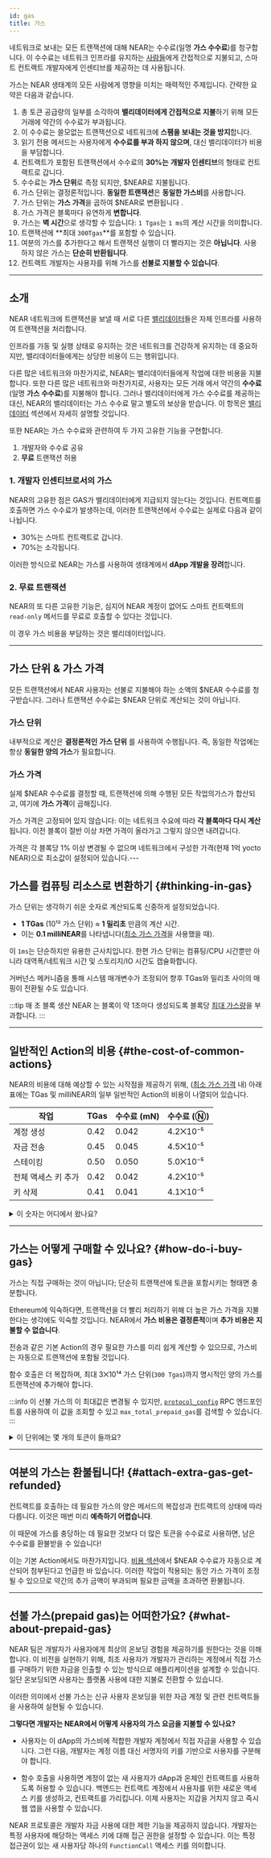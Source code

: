 ```yaml
---
id: gas
title: 가스
---
```


네트워크로 보내는 모든 트랜잭션에 대해 NEAR는 수수료(일명 **가스 수수료**)를 청구합니다. 이 수수료는 네트워크 인프라를 유지하는 [사람들](../validators.md)에게 간접적으로 지불되고, 스마트 컨트랙트 개발자에게 인센티브를 제공하는 데 사용됩니다.

가스는 NEAR 생태계의 모든 사람에게 영향을 미치는 매력적인 주제입니다. 간략한 요약은 다음과 같습니다.

1. 총 토큰 공급량의 일부를 소각하여 **밸리데이터에게 간접적으로 지불**하기 위해 모든 거래에 약간의 수수료가 부과됩니다.
2. 이 수수료는 쓸모없는 트랜잭션으로 네트워크에 **스팸을 보내는 것을 방지**합니다.
3. 읽기 전용 메서드는 사용자에게 **수수료를 부과 하지 않으며**, 대신 밸리데이터가 비용을 부담합니다.
4. 컨트랙트가 포함된 트랜잭션에서 수수료의 **30%는** **개발자 인센티브**의 형태로 컨트랙트로 갑니다.
5. 수수료는 **가스 단위**로 측정 되지만, $NEAR로 지불됩니다.
6. 가스 단위는 결정론적입니다. **동일한 트랜잭션**은 **동일한 가스비**를 사용합니다.
7. 가스 단위는 **가스 가격**을 곱하여 $NEAR로 변환됩니다 .
8. 가스 가격은 블록마다 유연하게 **변합니다**.
9. 가스는 **벽 시간**으로 생각할 수 있습니다: `1 Tgas`는 `1 ms`의 계산 시간을 의미합니다.
10. 트랜잭션에 **최대 `300Tgas`**를 포함할 수 있습니다.
11. 여분의 가스를 추가한다고 해서 트랜잭션 실행이 더 빨라지는 것은 **아닙니다**. 사용하지 않은 가스는 **단순히 반환됩니다**.
12. 컨트랙트 개발자는 사용자를 위해 가스를 **선불로 지불할 수 있습니다**.

---

## 소개
NEAR 네트워크에 트랜잭션을 보낼 때 서로 다른 [밸리데이터](../validators.md)들은 자체 인프라를 사용하여 트랜잭션을 처리합니다.

인프라를 가동 및 실행 상태로 유지하는 것은 네트워크를 건강하게 유지하는 데 중요하지만, 밸리데이터들에게는 상당한 비용이 드는 행위입니다.

다른 많은 네트워크와 마찬가지로, NEAR는 밸리데이터들에게 작업에 대한 비용을 지불합니다. 또한 다른 많은 네트워크와 마찬가지로, 사용자는 모든 거래 에서 약간의 **수수료** (일명 **가스 수수료**)를 지불해야 합니다. 그러나 밸리데이터에게 가스 수수료를 제공하는 대신, NEAR의 밸리데이터는 가스 수수료 말고 별도의 보상을 받습니다. 이 항목은 [밸리데이터](../validators.md) 섹션에서 자세히 설명할 것입니다.

또한 NEAR는 가스 수수료와 관련하여 두 가지 고유한 기능을 구현합니다.
1. 개발자와 수수료 공유
2. **무료** 트랜잭션 허용

### 1. 개발자 인센티브로서의 가스
NEAR의 고유한 점은 GAS가 밸리데이터에게 지급되지 않는다는 것입니다. 컨트랙트를 호출하면 가스 수수료가 발생하는데, 이러한 트랜잭션에서 수수료는 실제로 다음과 같이 나뉩니다.
- 30%는 스마트 컨트랙트로 갑니다.
- 70%는 소각됩니다.

이러한 방식으로 NEAR는 가스를 사용하여 생태계에서 **dApp 개발을 장려**합니다.

### 2. 무료 트랜잭션
NEAR의 또 다른 고유한 기능은, 심지어 NEAR 계정이 없어도 스마트 컨트랙트의 `read-only` 메서드를 무료로 호출할 수 있다는 것입니다.

이 경우 가스 비용을 부담하는 것은 밸리데이터입니다.

---

## 가스 단위 & 가스 가격
모든 트랜잭션에서 NEAR 사용자는 선불로 지불해야 하는 소액의 $NEAR 수수료를 청구받습니다. 그러나 트랜잭션 수수료는 $NEAR 단위로 계산되는 것이 아닙니다.

### 가스 단위
내부적으로 계산은 **결정론적인** **가스 단위** 를 사용하여 수행됩니다. 즉, 동일한 작업에는 항상 **동일한 양의 가스**가 필요합니다.

### 가스 가격
실제 $NEAR 수수료를 결정할 때, 트랜잭션에 의해 수행된 모든 작업의 ​​가스가 합산되고, 여기에 **가스 가격**이 곱해집니다.

가스 가격은 고정되어 있지 않습니다: 이는 네트워크 수요에 따라 **각 블록마다 다시 계산**됩니다. 이전 블록이 절반 이상 차면 가격이 올라가고 그렇지 않으면 내려갑니다.

가격은 각 블록당 1% 이상 변경될 수 없으며 네트워크에서 구성한 가격(현재 1억 yocto NEAR)으로 최소값이 설정되어 있습니다.<!-- Note that the gas price can differ between NEAR's mainnet & testnet. \[Check the gas price\](#whats-the-price-of-gas-right-now). -->---

## 가스를 컴퓨팅 리소스로 변환하기 {#thinking-in-gas}
가스 단위는 생각하기 쉬운 숫자로 계산되도록 신중하게 설정되었습니다.

- **1 TGas** (10¹² 가스 단위) ≈ **1 밀리초** 만큼의 계산 시간.
- 이는 **0.1 milliNEAR**를 나타냅니다([최소 가스 가격](#how-is-the-gas-price-computed)을 사용했을 때).

이 `1ms`는 단순하지만 유용한 근사치입니다. 한편 가스 단위는 컴퓨팅/CPU 시간뿐만 아니라 대역폭/네트워크 시간 및 스토리지/IO 시간도 캡슐화합니다.

거버넌스 메커니즘을 통해 시스템 매개변수가 조정되어 향후 TGas와 밀리초 사이의 매핑이 전환될 수도 있습니다.

:::tip 매 초 블록 생산 NEAR 는 블록이 약 1초마다 생성되도록 블록당 [최대 가스량](/api/rpc/setup#protocol-config)을 부과합니다. :::


---

## 일반적인 Action의 비용 {#the-cost-of-common-actions}

NEAR의 비용에 대해 예상할 수 있는 시작점을 제공하기 위해, ([최소 가스 가격](#how-is-the-gas-price-computed) 내) 아래 표에는 TGas 및 milliNEAR의 일부 일반적인 Action의 비용이 나열되어 있습니다.

| 작업          | TGas | 수수료 (mN) | 수수료 (Ⓝ)  |
| ----------- | ---- | -------- | -------- |
| 계정 생성       | 0.42 | 0.042    | 4.2⨉10⁻⁵ |
| 자금 전송       | 0.45 | 0.045    | 4.5⨉10⁻⁵ |
| 스테이킹        | 0.50 | 0.050    | 5.0⨉10⁻⁵ |
| 전체 액세스 키 추가 | 0.42 | 0.042    | 4.2⨉10⁻⁵ |
| 키 삭제        | 0.41 | 0.041    | 4.1⨉10⁻⁵ |

<details className="info">
<summary>이 숫자는 어디에서 왔나요?</summary>

NEAR는 기본 비용으로 [구성되어 있습니다](https://github.com/near/nearcore/blob/master/core/primitives/res/runtime_configs/parameters.yaml). 예시는 다음과 같습니다:

```json
  transfer_cost: {
    send_sir:     115123062500,
    send_not_sir: 115123062500,
    execution:    115123062500
  }
```

여기서 "sir"는 "수신자가 발신자와 같음"을 의미합니다. 맞습니다! 이 숫자들은 모두 동일하지만, 향후 변경될 수 있습니다.

자금 전송을 요청하면 NEAR는 즉시 계좌에서 해당 `send` 금액을 인출합니다. 그런 다음 NEAR의 비동기식 샤드 설계를 용이하게 하는 내부 장부 관리 메커니즘인 _Receipt_ 를 생성합니다 (Ethereum에 익숙한 경우, Ethereum의 Receipt에 대해 알고 있는 내용과는 완전히 다르기 때문에 잊어버리세요). Receipt 생성에는 자체 관련 비용이 있습니다.

```json
  action_receipt_creation_config: {
    send_sir:     108059500000,
    send_not_sir: 108059500000,
    execution:    108059500000
  }
```
[`protocol_config`](/api/rpc/setup#protocol-config) RPC 엔드포인트를 사용하여 이 값을 조회할 수 있고, `action_receipt_creation_config`을 검색할 수 있습니다.

이 Receipt를 생성하는 데 드는 적절한 `send` 금액도 계정에서 즉시 차감됩니다.

"전송" Action은 다음 블록까지 완결되지 않습니다. 이 시점에서, 각 Action에 대한 `execution` 금액은 계정에서 차감될 것입니다(이 다음 블록의 가스 단위는 가스 가격이 각 블록에서 다시 계산되기 때문에 최대 1% 다른 가스 가격으로 곱해질 수 있음을 기억하세요). 이를 모두 다 더하면 전체 트랜잭션 수수료를 계산해낼 수 있습니다.

```
    (transfer_cost.send_not_sir  + action_receipt_creation_config.send_not_sir ) * gas_price_at_block_1 +
    (transfer_cost.execution + action_receipt_creation_config.execution) * gas_price_at_block_2
```

</details>

---

## 가스는 어떻게 구매할 수 있나요? {#how-do-i-buy-gas}

가스는 직접 구매하는 것이 아닙니다; 단순히 트랜잭션에 토큰을 포함시키는 형태면 충분합니다.

Ethereum에 익숙하다면, 트랜잭션을 더 빨리 처리하기 위해 더 높은 가스 가격을 지불한다는 생각에도 익숙할 것입니다. NEAR에서 **가스 비용은 결정론적**이며 **추가 비용은 지불할 수 없습니다**.

전송과 같은 기본 Action의 경우 필요한 가스를 미리 쉽게 계산할 수 있으므로, 가스비는 자동으로 트랜잭션에 포함될 것입니다.

함수 호출은 더 복잡하며, 최대 3⨉10¹⁴ 가스 단위(`300 Tgas`)까지 명시적인 양의 가스를 트랜잭션에 추가해야 합니다.

:::info 이 선불 가스의 이 최대값은 변경될 수 있지만, [`protocol_config`](/api/rpc/setup#protocol-config) RPC 엔드포인트를 사용하여 이 값을 조회할 수 있고 `max_total_prepaid_gas`를 검색할 수 있습니다. :::

<details className="warning">
<summary>이 단위에는 몇 개의 토큰이 들까요?</summary>__ NEAR 토큰이나 yoctoNEAR이 아닌 최대 수의 가스 _단위_에 녹색 불이 켜집니다.

이러한 단위는 처리되는 블록 내의 가스 가격과 곱해집니다. 함수 호출이 교차 컨트랙트 호출을 수행하는 경우, 함수의 일부가 다른 블록에서 처리되고, 다른 가스 가격을 사용할 수 있습니다. [해당 숫자의 출처](#the-cost-of-common-actions)에 설명된 대로, 함수는 완결되려면 최소 두 블록을 기다려야 합니다.

전체 운영 중 시스템의 최소 가스 가격이 1억 yoctoNEAR로 유지된다고 가정하면, 3⨉10¹⁴의 최대  가스는 3⨉10²² yN의 최대 지출을 허용하는 것처럼 보입니다. 그러나 [샤드 혼잡을 방지](https://github.com/near/NEPs/issues/67)하기 위해 비관적으로 생각하면 약 6.4 정도가 곱해질 수도 있습니다 .

이 세 가지 숫자를 모두 곱하면 가스 가격이 최소로 유지되는 경우 최대 가스 단위로 약 0.2Ⓝ를 Action에 사용할 수 있음을 알 수 있습니다. 가스 가격이 최소값보다 높으면, 이 요금이 더 높을 수 있습니다.

시작 블록에서는 가스 가격이 최소였지만, 작업을 완료하는 데 여러 블록이 걸리고 후속 블록의 가스 가격이 더 높으면 어떻게 됩니까? 요금이 ~0.2Ⓝ 이상일 수 있나요? 아닙니다. 비관적 승수(pessimistic multiplier)는 이러한 가능성에 대해 설명합니다.

</details>

---

## 여분의 가스는 환불됩니다! {#attach-extra-gas-get-refunded}
컨트랙트를 호출하는 데 필요한 가스의 양은 메서드의 복잡성과 컨트랙트의 상태에 따라 다릅니다. 이것은 매번 미리 **예측하기 어렵습니다**.

이 때문에 가스를 충당하는 데 필요한 것보다 더 많은 토큰을 수수료로 사용하면, 남은 수수료를 환불받을 수 있습니다!

이는 기본 Action에서도 마찬가지입니다. [비용 섹션](#the-cost-of-common-actions-the-cost-of-common-actions)에서 $NEAR 수수료가 자동으로 계산되어 첨부된다고 언급한 바 있습니다. 이러한 작업이 적용되는 동안 가스 가격이 조정될 수 있으므로 약간의 추가 금액이 부과되며 필요한 금액을 초과하면 환불됩니다.

---

## 선불 가스(prepaid gas)는 어떠한가요? {#what-about-prepaid-gas}

NEAR 팀은 개발자가 사용자에게 최상의 온보딩 경험을 제공하기를 원한다는 것을 이해합니다. 이 비전을 실현하기 위해, 최초 사용자가 개발자가 관리하는 계정에서 직접 가스를 구매하기 위한 자금을 인출할 수 있는 방식으로 애플리케이션을 설계할 수 있습니다. 일단 온보딩되면 사용자는 플랫폼 사용에 대한 지불로 전환할 수 있습니다.

이러한 의미에서 선불 가스는 신규 사용자 온보딩을 위한 자금 계정 및 관련 컨트랙트들을 사용하여 실현될 수 있습니다.

**그렇다면 개발자는 NEAR에서 어떻게 사용자의 가스 요금을 지불할 수 있나요?**

- 사용자는 이 dApp의 가스비에 적합한 개발자 계정에서 직접 자금을 사용할 수 있습니다. 그런 다음, 개발자는 계정 이름 대신 서명자의 키를 기반으로 사용자를 구분해야 합니다.

- 함수 호출을 사용하면 계정이 없는 새 사용자가 dApp과 온체인 컨트랙트를 사용하도록 허용할 수 있습니다. 백엔드는 컨트랙트 계정에서 사용자를 위한 새로운 액세스 키를 생성하고, 컨트랙트를 가리킵니다. 이제 사용자는 지갑을 거치지 않고 즉시 웹 앱을 사용할 수 있습니다.

NEAR 프로토콜은 개발자 자금 사용에 대한 제한 기능을 제공하지 않습니다. 개발자는 특정 사용자에 해당하는 액세스 키에 대해 접근 권한을 설정할 수 있습니다. 이는 특정 접근권이 있는 새 사용자당 하나의 `FunctionCall` 액세스 키를 의미합니다.

